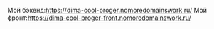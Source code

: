 Мой бэкенд:https://dima-cool-proger.nomoredomainswork.ru/
Мой фронт:https://dima-cool-proger-front.nomoredomainswork.ru/
